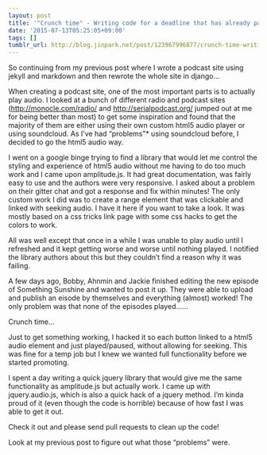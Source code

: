 ```yaml
---
layout: post
title: '"Crunch time" - Writing code for a deadline that has already past!'
date: '2015-07-13T05:25:05+09:00'
tags: []
tumblr_url: http://blog.jinpark.net/post/123967996877/crunch-time-writing-code-for-a-deadline-that
---
```

So continuing from my previous post where I wrote a podcast site using jekyll and markdown and then rewrote the whole site in django…

When creating a podcast site, one of the most important parts is to actually play audio. I looked at a bunch of different radio and podcast sites (http://monocle.com/radio/ and http://serialpodcast.org/ jumped out at me for being better than most) to get some inspiration and found that the majority of them are either using their own custom html5 audio player or using soundcloud. As I’ve had “problems”* using soundcloud before, I decided to go the html5 audio way.

I went on a google binge trying to find a library that would let me control the styling and experience of html5 audio without me having to do too much work and I came upon amplitude.js. It had great documentation, was fairly easy to use and the authors were very responsive. I asked about a problem on their gitter chat and got a response and fix within minutes! The only custom work I did was to create a range element that was clickable and linked with seeking audio. I have it here if you want to take a look. It was mostly based on a css tricks link page with some css hacks to get the colors to work.

All was well except that once in a while I was unable to play audio until I refreshed and it kept getting worse and worse until nothing played. I notified the library authors about this but they couldn’t find a reason why it was failing.

A few days ago, Bobby, Ahnmin and Jackie finished editing the new episode of Something Sunshine and wanted to post it up. They were able to upload and publish an eisode by themselves and everything (almost) worked! The only problem was that none of the episodes played……

Crunch time…

Just to get something working, I hacked it so each button linked to a html5 audio element and just played/paused, without allowing for seeking. This was fine for a temp job but I knew we wanted full functionality before we started promoting.

I spent a day writing a quick jquery library that would give me the same functionality as amplitude.js but actually work. I came up with jquery.audio.js, which is also a quick hack of a jquery method. I’m kinda proud of it (even though the code is horrible) because of how fast I was able to get it out.

Check it out and please send pull requests to clean up the code!

Look at my previous post to figure out what those “problems” were.
